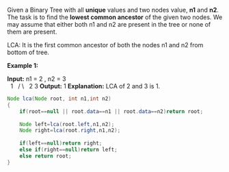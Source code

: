 Given a Binary Tree with all **unique** values and two nodes value, **n1** and **n2**. The task is to find the **lowest common ancestor** of the given two nodes. We may assume that either both n1 and n2 are present in the tree or none of them are present.

LCA: It is the first common ancestor of both the nodes n1 and n2 from bottom of tree.

**Example 1:**

**Input:**
n1 = 2 , n2 = 3  
       1 
      / \ 
     2   3
**Output:** 1
**Explanation:**
LCA of 2 and 3 is 1.

```java
Node lca(Node root, int n1,int n2)
{
	if(root==null || root.data==n1 || root.data==n2)return root;
	
	Node left=lca(root.left,n1,n2);
	Node right=lca(root.right,n1,n2);
	
	if(left==null)return right;
	else if(right==null)return left;
	else return root;
}
```
